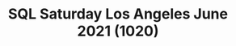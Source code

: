 ---
layout: event
title: "SQL Saturday Los Angeles June 2021 (1020)"
subtitle: ""
tags: ["Los Angeles", "California", "USA", "virtual", "2021", "North America"]
thumb: /assets/img/logos/Just_icon_Color_small.png
comments: false
data: SQLSat1020
---